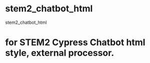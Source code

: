 # stem2_chatbot_html
stem2_chatbot_html
# for STEM2 Cypress Chatbot html style, external processor.
